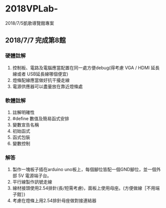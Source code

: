# 2018VPLab-
2018/7/5凱歌導覽館專案

## 2018/7/7 完成第8館
### 硬體註解
1. 控制板、電路及電腦應當配置在同一處方便debug(得考慮 VGA / HDMI 延長線或者 USB延長線哪個便宜)
2. 燈條配線應當做好抗干擾走線
3. 電源供應器可以盡量放在靠近燈條處

### 軟體註解
1. 註解明確性
2. #define 數值及簡易函式安排
3. 變數宣告名稱
4. 初始函式
5. 函式包裝
6. 變數控制

### 解答
1. 製作一塊板子插在arduino uno板上，每個腳位皆配一個GND腳位，並一個外部 5V 電源端子台。
2. 平行線製作訊號走線
3. 線材接頭使用2.54排針(長/短需考慮)，面板上使用母座。(方便做線［不用端子鉗］)
4. 考慮在燈條上用2.54排針母座做對接連結器
